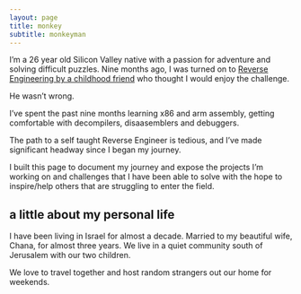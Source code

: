 ```yaml
---
layout: page
title: monkey
subtitle: monkeyman
---
```


I’m a 26 year old Silicon Valley native with a passion for adventure and solving difficult puzzles. 
Nine months ago, I was turned on to [Reverse Engineering by a childhood friend](https://medium.com/swlh/from-sea-to-shining-c-47c42fccbb21) who thought I would enjoy the challenge.

He wasn’t wrong. 

I’ve spent the past nine months learning x86 and arm assembly, getting comfortable with decompilers, disaasemblers and debuggers. 

The path to a self taught Reverse Engineer is tedious, and I’ve made significant headway since I began my journey.

I built this page to document my journey and expose the projects I’m working on and challenges that I have been able to solve with the hope to inspire/help others that are struggling to enter the field.

## a little about my personal life

I have been living in Israel for almost a decade. Married to my beautiful wife, Chana, for almost three years. We live in a quiet community south of Jerusalem with our two children.

We love to travel together and host random strangers out our home for weekends. 
